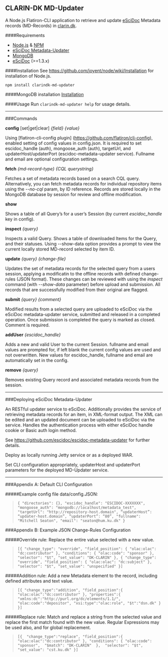 ## CLARIN-DK MD-Updater

A Node.js Flatiron-CLI application to retrieve and update [eSciDoc](http://www.escidoc.org) Metadata records (MD-Records) in [clarin.dk](http://www.clarin.dk). 

####Requirements
* [Node.js](http://nodejs.org/) & [NPM](http://npmjs.org/) 
* [eSciDoc Metadata-Updater](https://github.com/escidoc/escidoc-metadata-updater)
* [MongoDB](http://www.mongodb.org/)
* [eSciDoc](http://www.escidoc.org) (>=1.3.x)

####Installation
See https://github.com/joyent/node/wiki/Installation for installation of Node.js.

``npm install clarindk-md-updater``

####MongoDB installation
[Installation](http://docs.mongodb.org/manual/installation/)

####Usage
Run ``clarindk-md-updater help`` for usage details.

- - -

###Commands

**config** [set|get|clear] *{field} {value}*

Using [flatiron-cli-config plugin] (https://github.com/flatiron/cli-config), enabled setting of config values in config.json. It is required to set escidoc_handle (auth), mongoose_auth (auth), targetUrl, and updaterHost/updaterPort (escidoc-metadata-updater service). Fullname and email are optional configuration settings.

**fetch** *{md-record-type} {CQL querystring}*

Fetches a set of metadata records based on a search CQL query. Alternatively, you can fetch metadata records for individual repository items using the *--no-cql* param, by ID reference. Records are stored locally in the MongoDB database by session for review and offline modification.

**show**

Shows a table of all Query’s for a user’s Session (by current *escidoc_handle* key in config).

**inspect** *{query}*

Inspects a valid Query. Shows a table of downloaded Items for the Query, and their statuses. Using --show-data option provides a prompt to view the current locally stored MD-record selected by item ID. 

**update** *{query} {change-file}*

Updates the set of metadata records for the selected query from a users session, applying a modificatin to the offline records with defined change-rules (JSON format). These changes can be reviewed with using the *inspect* command (with *--show-data* parameter) before upload and submission. All records that are successfully modified from their original are flagged. 

**submit** *{query} {comment}*

Modified results from a selected query are uploaded to eSciDoc via the eSciDoc metadata-updater service, submitted and released in a completed operation. 
Once submission is completed the query is marked as closed. Comment is required.

**addUser** *{escidoc_handle}*

Adds a new and valid User to the current Session. fullname and email values are prompted for, if left blank the current config values are used and not overwritten. New values for escidoc_handle, fullname and email are automatically set in the config.

**remove** *{query}*

Removes existing Query record and associated metadata records from the session.

- - -

###Deploying eSciDoc Metadata-Updater

An RESTful updater service to eSciDoc. Additionally provides the service of retrieving metadata records for an item, in XML-format output. The XML can be edited and an updated document can be uploaded to eSciDoc via the service. Handles the authentication process with either eSciDoc handle cookie or Basic auth login method. 
   
See https://github.com/escidoc/escidoc-metadata-updater for further details.

Deploy as locally running Jetty service or as a deployed WAR. 

Set CLI configuration appropriately, updaterHost and updaterPort parameters for the deployed MD-Updater service.

- - -

###Appendix A: Default CLI Configuration

#####Example config file data/config.JSON:
>``
{
  "directories": {},
  "escidoc_handle": "ESCIDOC-XXXXXXX",
  "mongoose_auth": "mongodb://localhost/metadata_test",
  "targetUrl": "http://repository-host.domain",
  “updaterHost”: “updater-host.domain”,
  “updaterPort”: “80”,
  "fullname": "Mitchell Seaton",
  "email": "seaton@hum.ku.dk"
}
``

###Appendix B: Example JSON Change-Rules Configuration

#####Override rule:
Replace the entire value selected with a new value.
>``
[{
  "change_type": "override",
  "field_position": { "olac:olac": "dc:contributor" },
  "conditions": { "olac:code": "sponsor" },
  "selector": "$t",
  "set_value": "DK-CLARIN"
},
{
  "change_type": "override",
  "field_position": { "olac:olac": "dc:subject" },
  "selector": "$t",
  "set_value": "unspecified"
}]
``

#####Addition rule:
Add a new Metadata element to the record, including defined attributes and text value.
>``
[{
  "change_type":"addition",
  "field_position":{
     "olac:olac":"dc:contributor"
  },
  "properties":{
     "xmlns:dc":"http://purl.org/dc/elements/1.1/",
     "olac:code":"depositor",
     "xsi:type":"olac:role",
     "$t":"dsn.dk"
  }
}]
``

#####Replace rule:
Match and replace a string from the selected value and replace the first match found with the new value. Regular Expressions may be used also, and for global replacement.

>``
[{ 
  "change_type":"replace",
  "field_position":{
     "olac:olac":"dc:contributor"
  },
  "conditions": {
     "olac:code": "sponsor", 
     "$match": "DK-CLARIN" 
  }, 
  "selector": "$t", 
  "set_value": "cst.ku.dk"
}]
``
